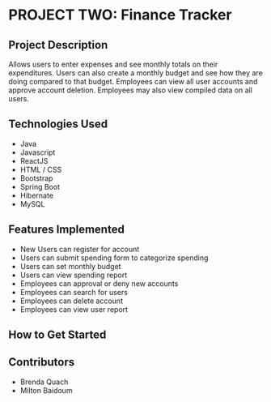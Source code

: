 # PROJECT TWO: Finance Tracker

## Project Description
Allows users to enter expenses and see monthly totals on their expenditures.  Users can also create a monthly budget and see how they are doing compared to that budget.  Employees can view all user accounts and approve account deletion.  Employees may also view compiled data on all users.

## Technologies Used
- Java
- Javascript
- ReactJS
- HTML / CSS
- Bootstrap
- Spring Boot
- Hibernate 
- MySQL

## Features Implemented
- New Users can register for account
- Users can submit spending form to categorize spending
- Users can set monthly budget
- Users can view spending report
- Employees can approval or deny new accounts
- Employees can search for users
- Employees can delete account
- Employees can view user report

## How to Get Started

## Contributors
- Brenda Quach
- Milton Baidoum



